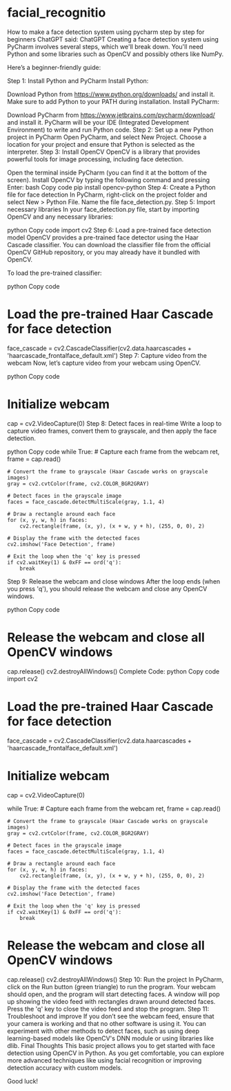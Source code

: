 # facial_recognitio

How to make a face detection system using pycharm step by step for beginners 
ChatGPT said:
ChatGPT
Creating a face detection system using PyCharm involves several steps, which we'll break down. You'll need Python and some libraries such as OpenCV and possibly others like NumPy.

Here’s a beginner-friendly guide:

Step 1: Install Python and PyCharm
Install Python:

Download Python from https://www.python.org/downloads/ and install it.
Make sure to add Python to your PATH during installation.
Install PyCharm:

Download PyCharm from https://www.jetbrains.com/pycharm/download/ and install it.
PyCharm will be your IDE (Integrated Development Environment) to write and run Python code.
Step 2: Set up a new Python project in PyCharm
Open PyCharm, and select New Project.
Choose a location for your project and ensure that Python is selected as the interpreter.
Step 3: Install OpenCV
OpenCV is a library that provides powerful tools for image processing, including face detection.

Open the terminal inside PyCharm (you can find it at the bottom of the screen).
Install OpenCV by typing the following command and pressing Enter:
bash
Copy code
pip install opencv-python
Step 4: Create a Python file for face detection
In PyCharm, right-click on the project folder and select New > Python File.
Name the file face_detection.py.
Step 5: Import necessary libraries
In your face_detection.py file, start by importing OpenCV and any necessary libraries:

python
Copy code
import cv2
Step 6: Load a pre-trained face detection model
OpenCV provides a pre-trained face detector using the Haar Cascade classifier. You can download the classifier file from the official OpenCV GitHub repository, or you may already have it bundled with OpenCV.

To load the pre-trained classifier:

python
Copy code
# Load the pre-trained Haar Cascade for face detection
face_cascade = cv2.CascadeClassifier(cv2.data.haarcascades + 'haarcascade_frontalface_default.xml')
Step 7: Capture video from the webcam
Now, let’s capture video from your webcam using OpenCV.

python
Copy code
# Initialize webcam
cap = cv2.VideoCapture(0)
Step 8: Detect faces in real-time
Write a loop to capture video frames, convert them to grayscale, and then apply the face detection.

python
Copy code
while True:
    # Capture each frame from the webcam
    ret, frame = cap.read()
    
    # Convert the frame to grayscale (Haar Cascade works on grayscale images)
    gray = cv2.cvtColor(frame, cv2.COLOR_BGR2GRAY)
    
    # Detect faces in the grayscale image
    faces = face_cascade.detectMultiScale(gray, 1.1, 4)
    
    # Draw a rectangle around each face
    for (x, y, w, h) in faces:
        cv2.rectangle(frame, (x, y), (x + w, y + h), (255, 0, 0), 2)
    
    # Display the frame with the detected faces
    cv2.imshow('Face Detection', frame)
    
    # Exit the loop when the 'q' key is pressed
    if cv2.waitKey(1) & 0xFF == ord('q'):
        break
Step 9: Release the webcam and close windows
After the loop ends (when you press 'q'), you should release the webcam and close any OpenCV windows.

python
Copy code
# Release the webcam and close all OpenCV windows
cap.release()
cv2.destroyAllWindows()
Complete Code:
python
Copy code
import cv2

# Load the pre-trained Haar Cascade for face detection
face_cascade = cv2.CascadeClassifier(cv2.data.haarcascades + 'haarcascade_frontalface_default.xml')

# Initialize webcam
cap = cv2.VideoCapture(0)

while True:
    # Capture each frame from the webcam
    ret, frame = cap.read()
    
    # Convert the frame to grayscale (Haar Cascade works on grayscale images)
    gray = cv2.cvtColor(frame, cv2.COLOR_BGR2GRAY)
    
    # Detect faces in the grayscale image
    faces = face_cascade.detectMultiScale(gray, 1.1, 4)
    
    # Draw a rectangle around each face
    for (x, y, w, h) in faces:
        cv2.rectangle(frame, (x, y), (x + w, y + h), (255, 0, 0), 2)
    
    # Display the frame with the detected faces
    cv2.imshow('Face Detection', frame)
    
    # Exit the loop when the 'q' key is pressed
    if cv2.waitKey(1) & 0xFF == ord('q'):
        break

# Release the webcam and close all OpenCV windows
cap.release()
cv2.destroyAllWindows()
Step 10: Run the project
In PyCharm, click on the Run button (green triangle) to run the program.
Your webcam should open, and the program will start detecting faces. A window will pop up showing the video feed with rectangles drawn around detected faces.
Press the 'q' key to close the video feed and stop the program.
Step 11: Troubleshoot and improve
If you don’t see the webcam feed, ensure that your camera is working and that no other software is using it.
You can experiment with other methods to detect faces, such as using deep learning-based models like OpenCV's DNN module or using libraries like dlib.
Final Thoughts
This basic project allows you to get started with face detection using OpenCV in Python. As you get comfortable, you can explore more advanced techniques like using facial recognition or improving detection accuracy with custom models.

Good luck!
